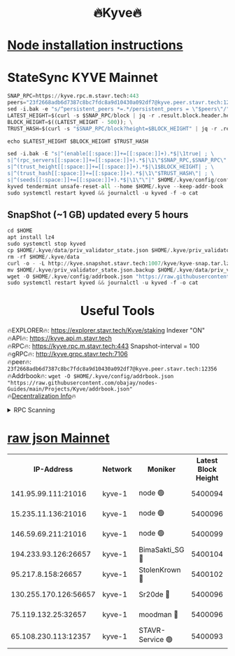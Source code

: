 <h1 align="center"> 🔥Kyve🔥</h1>

[Node installation instructions](https://github.com/obajay/nodes-Guides/tree/main/Projects/Kyve)
=
# StateSync KYVE Mainnet
```python
SNAP_RPC=https://kyve.rpc.m.stavr.tech:443
peers="23f2668adb6d7387c8bc7fdc8a9d10430a092df7@kyve.peer.stavr.tech:12356"
sed -i.bak -e "s/^persistent_peers *=.*/persistent_peers = \"$peers\"/" $HOME/.kyve/config/config.toml
LATEST_HEIGHT=$(curl -s $SNAP_RPC/block | jq -r .result.block.header.height); \
BLOCK_HEIGHT=$((LATEST_HEIGHT - 500)); \
TRUST_HASH=$(curl -s "$SNAP_RPC/block?height=$BLOCK_HEIGHT" | jq -r .result.block_id.hash)

echo $LATEST_HEIGHT $BLOCK_HEIGHT $TRUST_HASH

sed -i.bak -E "s|^(enable[[:space:]]+=[[:space:]]+).*$|\1true| ; \
s|^(rpc_servers[[:space:]]+=[[:space:]]+).*$|\1\"$SNAP_RPC,$SNAP_RPC\"| ; \
s|^(trust_height[[:space:]]+=[[:space:]]+).*$|\1$BLOCK_HEIGHT| ; \
s|^(trust_hash[[:space:]]+=[[:space:]]+).*$|\1\"$TRUST_HASH\"| ; \
s|^(seeds[[:space:]]+=[[:space:]]+).*$|\1\"\"|" $HOME/.kyve/config/config.toml
kyved tendermint unsafe-reset-all --home $HOME/.kyve --keep-addr-book
sudo systemctl restart kyved && journalctl -u kyved -f -o cat
```

## SnapShot (~1 GB) updated every 5 hours
```python
cd $HOME
apt install lz4
sudo systemctl stop kyved
cp $HOME/.kyve/data/priv_validator_state.json $HOME/.kyve/priv_validator_state.json.backup
rm -rf $HOME/.kyve/data
curl -o - -L http://kyve.snapshot.stavr.tech:1007/kyve/kyve-snap.tar.lz4 | lz4 -c -d - | tar -x -C $HOME/.kyve --strip-components 2
mv $HOME/.kyve/priv_validator_state.json.backup $HOME/.kyve/data/priv_validator_state.json
wget -O $HOME/.kyve/config/addrbook.json "https://raw.githubusercontent.com/obajay/nodes-Guides/main/Projects/Kyve/addrbook.json"
sudo systemctl restart kyved && journalctl -u kyved -f -o cat
```

<h1 align="center"> Useful Tools</h1>

🔥EXPLORER🔥:     https://explorer.stavr.tech/Kyve/staking        Indexer "ON" \
🔥API🔥: 			 		https://kyve.api.m.stavr.tech \
🔥RPC🔥:          https://kyve.rpc.m.stavr.tech:443	              Snapshot-interval = 100 \
🔥gRPC🔥:         http://kyve.grpc.stavr.tech:7106 \
🔥peer🔥:					`23f2668adb6d7387c8bc7fdc8a9d10430a092df7@kyve.peer.stavr.tech:12356` \
🔥Addrbook🔥:    ```wget -O $HOME/.kyve/config/addrbook.json "https://raw.githubusercontent.com/obajay/nodes-Guides/main/Projects/Kyve/addrbook.json"``` \
🔥[Decentralization Info](https://github.com/obajay/StateSync-snapshots/tree/main/Projects/Kyve/Decentralization)🔥

<details>
<summary>RPC Scanning</summary>

<h2 align="center"> We scan nodes in real time every 4 hours. And we provide the final result of RPC endpoints.
We cannot influence the operation of these nodes in any way. </h2>


```python
If Voting Power is higher than 0 --> then the Node is a validator of the network and may be subject to attack and be a potential threat to the chain.
```
```python
We marked such validators with a red symbol
```

</details>

[raw json Mainnet](https://rpc-check.kyvem.stavr.tech/kyvem/rpc-kyvem-result.json)
=



<table><tr><th>IP-Address</th><th>Network</th><th>Moniker</th><th>Latest Block Height</th><th>Earliest Block Height</th><th>Catching Up</th><th>Tx Index</th><th>Voting Power</th><th>Scan Time</th></tr><tr><td>141.95.99.111:21016</td><td>kyve-1</td><td>node 🟢</td><td>5400094</td><td>1</td><td>False</td><td>off</td><td>0</td><td>2024-03-17T13:21:48.823745865UTC</td></tr><tr><td>15.235.11.136:21016</td><td>kyve-1</td><td>node 🟢</td><td>5400096</td><td>1</td><td>False</td><td>off</td><td>0</td><td>2024-03-17T13:22:01.673043630UTC</td></tr><tr><td>146.59.69.211:21016</td><td>kyve-1</td><td>node 🟢</td><td>5400099</td><td>1</td><td>False</td><td>off</td><td>0</td><td>2024-03-17T13:22:19.153911684UTC</td></tr><tr><td>194.233.93.126:26657</td><td>kyve-1</td><td>BimaSakti_SG 🔴</td><td>5400104</td><td>2646001</td><td>False</td><td>off</td><td>651</td><td>2024-03-17T13:22:49.101843431UTC</td></tr><tr><td>95.217.8.158:26657</td><td>kyve-1</td><td>StolenKrown 🔴</td><td>5400102</td><td>5193501</td><td>False</td><td>on</td><td>2499</td><td>2024-03-17T13:22:39.938557437UTC</td></tr><tr><td>130.255.170.126:56657</td><td>kyve-1</td><td>Sr20de 🔴</td><td>5400096</td><td>5217201</td><td>False</td><td>off</td><td>5988</td><td>2024-03-17T13:22:02.084918617UTC</td></tr><tr><td>75.119.132.25:32657</td><td>kyve-1</td><td>moodman 🔴</td><td>5400096</td><td>5300096</td><td>False</td><td>off</td><td>6865</td><td>2024-03-17T13:22:04.569024834UTC</td></tr><tr><td>65.108.230.113:12357</td><td>kyve-1</td><td>STAVR-Service 🟢</td><td>5400093</td><td>5397201</td><td>False</td><td>on</td><td>0</td><td>2024-03-17T13:21:42.501008899UTC</td></tr></table>
